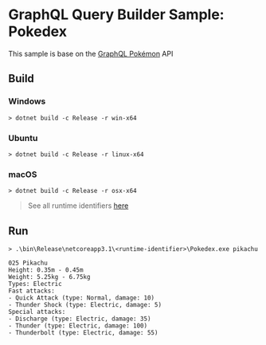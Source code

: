 # GraphQL Query Builder Sample: Pokedex

This sample is base on the [GraphQL Pokémon](https://github.com/lucasbento/graphql-pokemon) API

## Build

### Windows

```console
> dotnet build -c Release -r win-x64
```

### Ubuntu

```console
> dotnet build -c Release -r linux-x64
```

### macOS

```console
> dotnet build -c Release -r osx-x64
```

> See all runtime identifiers [here](https://docs.microsoft.com/en-us/dotnet/core/rid-catalog)

## Run

```console
> .\bin\Release\netcoreapp3.1\<runtime-identifier>\Pokedex.exe pikachu
```

```console
025 Pikachu
Height: 0.35m - 0.45m
Weight: 5.25kg - 6.75kg
Types: Electric
Fast attacks:
- Quick Attack (type: Normal, damage: 10)
- Thunder Shock (type: Electric, damage: 5)
Special attacks:
- Discharge (type: Electric, damage: 35)
- Thunder (type: Electric, damage: 100)
- Thunderbolt (type: Electric, damage: 55)
```
